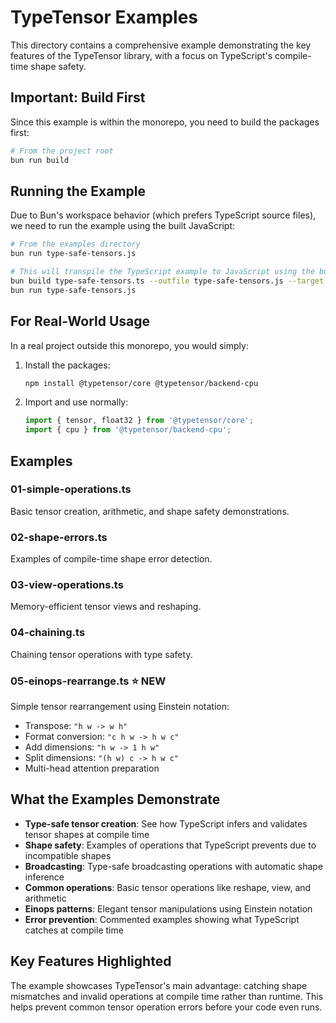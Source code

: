 # TypeTensor Examples

This directory contains a comprehensive example demonstrating the key features of the TypeTensor library, with a focus on TypeScript's compile-time shape safety.

## Important: Build First

Since this example is within the monorepo, you need to build the packages first:

```bash
# From the project root
bun run build
```

## Running the Example

Due to Bun's workspace behavior (which prefers TypeScript source files), we need to run the example using the built JavaScript:

```bash
# From the examples directory
bun run type-safe-tensors.js

# This will transpile the TypeScript example to JavaScript using the built packages
bun build type-safe-tensors.ts --outfile type-safe-tensors.js --target node
bun run type-safe-tensors.js
```

## For Real-World Usage

In a real project outside this monorepo, you would simply:

1. Install the packages:
   ```bash
   npm install @typetensor/core @typetensor/backend-cpu
   ```

2. Import and use normally:
   ```typescript
   import { tensor, float32 } from '@typetensor/core';
   import { cpu } from '@typetensor/backend-cpu';
   ```

## Examples

### 01-simple-operations.ts
Basic tensor creation, arithmetic, and shape safety demonstrations.

### 02-shape-errors.ts
Examples of compile-time shape error detection.

### 03-view-operations.ts
Memory-efficient tensor views and reshaping.

### 04-chaining.ts
Chaining tensor operations with type safety.

### 05-einops-rearrange.ts ⭐ **NEW**
Simple tensor rearrangement using Einstein notation:
- Transpose: `"h w -> w h"`
- Format conversion: `"c h w -> h w c"`
- Add dimensions: `"h w -> 1 h w"`
- Split dimensions: `"(h w) c -> h w c"`
- Multi-head attention preparation

## What the Examples Demonstrate

- **Type-safe tensor creation**: See how TypeScript infers and validates tensor shapes at compile time
- **Shape safety**: Examples of operations that TypeScript prevents due to incompatible shapes
- **Broadcasting**: Type-safe broadcasting operations with automatic shape inference
- **Common operations**: Basic tensor operations like reshape, view, and arithmetic
- **Einops patterns**: Elegant tensor manipulations using Einstein notation
- **Error prevention**: Commented examples showing what TypeScript catches at compile time

## Key Features Highlighted

The example showcases TypeTensor's main advantage: catching shape mismatches and invalid operations at compile time rather than runtime. This helps prevent common tensor operation errors before your code even runs.